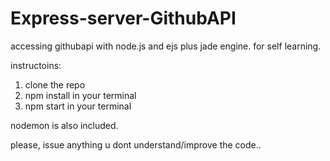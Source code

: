 # Express-server-GithubAPI

accessing githubapi with node.js and ejs plus jade engine. for self learning.

instructoins:
1) clone the repo
2) npm install in your terminal
3) npm start  in your terminal

nodemon is also included.

please, issue anything u dont understand/improve the code..
